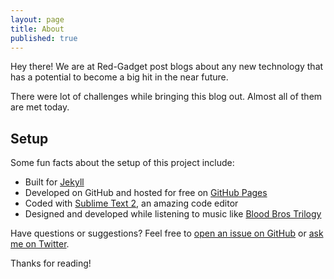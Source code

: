 ```yaml
---
layout: page
title: About
published: true
---
```


<p class="message">
  Hey there! We are at Red-Gadget post blogs about any new technology that has a potential to become a big hit in the near future.
</p>

There were lot of challenges while bringing this blog out. Almost all of them are met today.



## Setup

Some fun facts about the setup of this project include:

* Built for [Jekyll](http://jekyllrb.com)
* Developed on GitHub and hosted for free on [GitHub Pages](https://pages.github.com)
* Coded with [Sublime Text 2](http://sublimetext.com), an amazing code editor
* Designed and developed while listening to music like [Blood Bros Trilogy](https://soundcloud.com/maddecent/sets/blood-bros-series)

Have questions or suggestions? Feel free to [open an issue on GitHub](https://github.com/poole/issues/new) or [ask me on Twitter](https://twitter.com/mdo).

Thanks for reading!